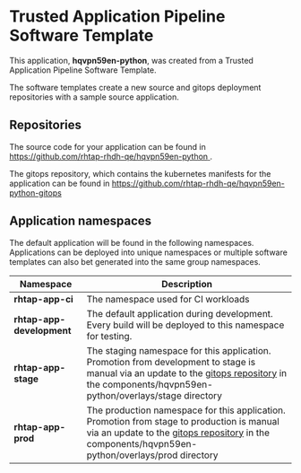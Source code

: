 # Trusted Application Pipeline Software Template

This application, **hqvpn59en-python**, was created from a Trusted Application Pipeline Software Template.

The software templates create a new source and gitops deployment repositories with a sample source application. 

## Repositories

The source code for your application can be found in [https://github.com/rhtap-rhdh-qe/hqvpn59en-python ](https://github.com/rhtap-rhdh-qe/hqvpn59en-python ).
 
The gitops repository, which contains the kubernetes manifests for the application can be found in 
[https://github.com/rhtap-rhdh-qe/hqvpn59en-python-gitops ](https://github.com/rhtap-rhdh-qe/hqvpn59en-python-gitops ) 

## Application namespaces 

The default application will be found in the following namespaces. Applications can be deployed into unique namespaces or multiple software templates can also bet generated into the same group namespaces.  

|  Namespace   |  Description   |  
| -------- | -------- |
| **rhtap-app-ci** | The namespace used for CI workloads |
| **rhtap-app-development** | The default application during development. Every build will be deployed to this namespace for testing. |
| **rhtap-app-stage** | The staging namespace for this application. Promotion from development to stage is manual via an update to the [gitops repository](https://github.com/rhtap-rhdh-qe/hqvpn59en-python-gitops ) in the components/hqvpn59en-python/overlays/stage directory |
| **rhtap-app-prod** | The production namespace for this application. Promotion from stage to production is manual via an update to the [gitops repository](https://github.com/rhtap-rhdh-qe/hqvpn59en-python-gitops ) in the components/hqvpn59en-python/overlays/prod directory |